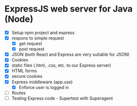 ExpressJS web server for Java (Node)
====================================

* [x] Setup npm project and express
* [x] respons to simple request
  * [x] get request
  * [x] post request
* [x] JSON (both React and Express are very suitable for JSON)
* [x] Cookies
* [x] static files (.html, .css, etc. to our Express server)
* [x] HTML forms
* [x] secure cookies
* [x] Express middleware (app.use)
  * [x] Enforce user is logged in
* [ ] Routes
* [ ] Testing Express code - Supertest with Superagent 
